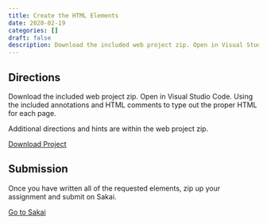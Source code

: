 ```yaml
---
title: Create the HTML Elements
date: 2020-02-19
categories: []
draft: false
description: Download the included web project zip. Open in Visual Studio Code. Using the included annotations and HTML comments to type out the proper HTML for each page.
---
```


## Directions

Download the included web project zip. Open in Visual Studio Code. Using the included annotations and HTML comments to type out the proper HTML for each page.

Additional directions and hints are within the web project zip.

[Download Project](/zips/create-the-html-elements.zip)

## Submission

Once you have written all of the requested elements, zip up your assignment and submit on Sakai.

[Go to Sakai](https://sakai.unc.edu)
